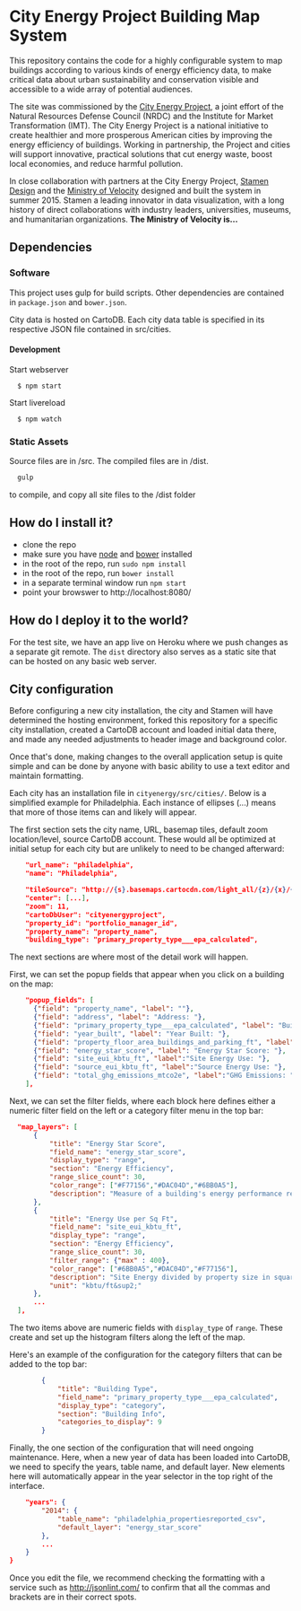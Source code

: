 # City Energy Project Building Map System

This repository contains the code for a highly configurable system to map buildings according to various kinds of energy efficiency data, to make critical data about urban sustainability and conservation visible and accessible to a wide array of potential audiences. 

The site was commissioned by the [City Energy Project](http://www.cityenergyproject.org/), a joint effort of the Natural Resources Defense Council (NRDC) and the Institute for Market Transformation (IMT). The City Energy Project is a national initiative to create healthier and more prosperous American cities by improving the energy efficiency of buildings. Working in partnership, the Project and cities will support innovative, practical solutions that cut energy waste, boost local economies, and reduce harmful pollution.

In close collaboration with partners at the City Energy Project, [Stamen Design](http://stamen.com) and the [Ministry of Velocity](http://www.ministryofvelocity.com/) designed and built the system in summer 2015. Stamen a leading innovator in data visualization, with a long history of direct collaborations with industry leaders, universities, museums, and humanitarian organizations. **The Ministry of Velocity is...**

## Dependencies

### Software
This project uses gulp for build scripts.
Other dependencies are contained in `package.json` and `bower.json`.

City data is hosted on CartoDB. Each city data table is specified in its respective JSON file contained in src/cities.

#### Development

  Start webserver
  ```
    $ npm start
  ```

  Start livereload
  ```
    $ npm watch
  ```

### Static Assets

Source files are in /src. The compiled files are in /dist.
```bash
  gulp
```
to compile, and copy all site files to the /dist folder

## How do I install it?

  * clone the repo
  * make sure you have [node](https://nodejs.org/) and [bower](http://bower.io/) installed
  * in the root of the repo, run ```sudo npm install```
  * in the root of the repo, run ```bower install```
  * in a separate terminal window run ```npm start```
  * point your browswer to http://localhost:8080/

## How do I deploy it to the world?

For the test site, we have an app live on Heroku where we push changes as a separate git remote. The `dist` directory also serves as a static site that can be hosted on any basic web server.

## City configuration

Before configuring a new city installation, the city and Stamen will have determined the hosting environment, forked this repository for a specific city installation, created a CartoDB account and loaded initial data there, and made any needed adjustments to header image and background color.

Once that's done, making changes to the overall application setup is quite simple and can be done by anyone with basic ability to use a text editor and maintain formatting.

Each city has an installation file in ```cityenergy/src/cities/```. Below is a simplified example for Philadelphia. Each instance of ellipses (...) means that more of those items can and likely will appear.

The first section sets the city name, URL, basemap tiles, default zoom location/level, source CartoDB account. These would all be optimized at initial setup for each city but are unlikely to need to be changed afterward:
```json
    "url_name": "philadelphia",
    "name": "Philadelphia",

    "tileSource": "http://{s}.basemaps.cartocdn.com/light_all/{z}/{x}/{y}.png",
    "center": [...],
    "zoom": 11,
    "cartoDbUser": "cityenergyproject",
    "property_id": "portfolio_manager_id",
    "property_name": "property_name",
    "building_type": "primary_property_type___epa_calculated",
```
The next sections are where most of the detail work will happen.

First, we can set the popup fields that appear when you click on a building on the map:

```json
    "popup_fields": [
      {"field": "property_name", "label": ""},
      {"field": "address", "label": "Address: "},
      {"field": "primary_property_type___epa_calculated", "label": "Building Type: "},
      {"field": "year_built", "label": "Year Built: "},
      {"field": "property_floor_area_buildings_and_parking_ft", "label": "Square Feet: "},
      {"field": "energy_star_score", "label": "Energy Star Score: "},
      {"field": "site_eui_kbtu_ft", "label":"Site Energy Use: "},
      {"field": "source_eui_kbtu_ft", "label":"Source Energy Use: "},
      {"field": "total_ghg_emissions_mtco2e", "label":"GHG Emissions: "}
    ],
  ```

  Next, we can set the filter fields, where each block here defines either a numeric filter field on the left or a category filter menu in the top bar:

  ```json
    "map_layers": [
        {
            "title": "Energy Star Score",
            "field_name": "energy_star_score",
            "display_type": "range",
            "section": "Energy Efficiency",
            "range_slice_count": 30,
            "color_range": ["#F77156","#DAC04D","#6BB0A5"],
            "description": "Measure of a building's energy performance relative to similar properties nationwide on a scale from 1-100. A score of 50 is the median. Buildings scoring 75 or higher are considered high performing."
        },
        {
            "title": "Energy Use per Sq Ft",
            "field_name": "site_eui_kbtu_ft",
            "display_type": "range",
            "section": "Energy Efficiency",
            "range_slice_count": 30,
            "filter_range": {"max" : 400},
            "color_range": ["#6BB0A5","#DAC04D","#F77156"],
            "description": "Site Energy divided by property size in square feet",
            "unit": "kbtu/ft&sup2;"
        },
        ...
    ],
```

The two items above are numeric fields with `display_type` of `range`. These create and set up the histogram filters along the left of the map.

Here's an example of the configuration for the category filters that can be added to the top bar:
```json
        {
            "title": "Building Type",
            "field_name": "primary_property_type___epa_calculated",
            "display_type": "category",
            "section": "Building Info",
            "categories_to_display": 9
        }
```

Finally, the one section of the configuration that will need ongoing maintenance. Here, when a new year of data has been loaded into CartoDB, we need to specify the years, table name, and default layer. New elements here will automatically appear in the year selector in the top right of the interface.

```json
    "years": {
        "2014": {
            "table_name": "philadelphia_propertiesreported_csv",
            "default_layer": "energy_star_score"
        },
        ...
    }
}
```
Once you edit the file, we recommend checking the formatting with a service such as http://jsonlint.com/ to confirm that all the commas and brackets are in their correct spots.
